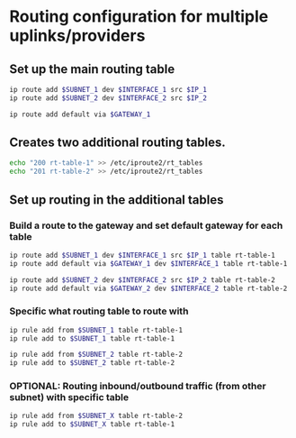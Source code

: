 # Routing configuration for multiple uplinks/providers

## Set up the main routing table

```bash
ip route add $SUBNET_1 dev $INTERFACE_1 src $IP_1
ip route add $SUBNET_2 dev $INTERFACE_2 src $IP_2

ip route add default via $GATEWAY_1
```

## Creates two additional routing tables.

```bash
echo "200 rt-table-1" >> /etc/iproute2/rt_tables
echo "201 rt-table-2" >> /etc/iproute2/rt_tables
```

## Set up routing in the additional tables

### Build a route to the gateway and set default gateway for each table

```bash
ip route add $SUBNET_1 dev $INTERFACE_1 src $IP_1 table rt-table-1
ip route add default via $GATEWAY_1 dev $INTERFACE_1 table rt-table-1

ip route add $SUBNET_2 dev $INTERFACE_2 src $IP_2 table rt-table-2
ip route add default via $GATEWAY_2 dev $INTERFACE_2 table rt-table-2
```

### Specific what routing table to route with

```bash
ip rule add from $SUBNET_1 table rt-table-1
ip rule add to $SUBNET_1 table rt-table-1

ip rule add from $SUBNET_2 table rt-table-2
ip rule add to $SUBNET_2 table rt-table-2
```

### OPTIONAL: Routing inbound/outbound traffic (from other subnet) with specific table

```bash
ip rule add from $SUBNET_X table rt-table-2
ip rule add to $SUBNET_X table rt-table-1
```